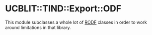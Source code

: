 # UCBLIT::TIND::Export::ODF

This module subclasses a whole lot of [RODF](https://github.com/westonganger/rodf) classes
in order to work around limitations in that library.

